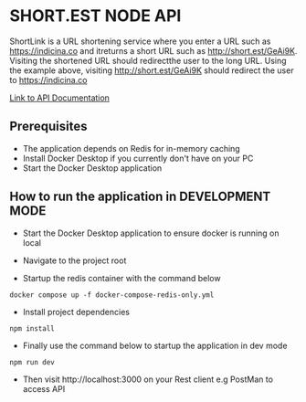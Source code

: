 # SHORT.EST NODE API

ShortLink is a URL shortening service where you enter a URL such as https://indicina.co and itreturns a short URL such as http://short.est/GeAi9K. Visiting the shortened URL should redirectthe user to the long URL. Using the example above, visiting http://short.est/GeAi9K should redirect the user to https://indicina.co

[Link to API Documentation](https://documenter.getpostman.com/view/5574767/2s9YJgSzVX)

## Prerequisites
* The application depends on Redis for in-memory caching
* Install Docker Desktop if you currently don't have on your PC
* Start the Docker Desktop application

## How to run the application in DEVELOPMENT MODE

* Start the Docker Desktop application to ensure docker is running on local

* Navigate to the project root

* Startup the redis container with the command below

```
docker compose up -f docker-compose-redis-only.yml
```

* Install project dependencies

```
npm install
```

* Finally use the command below to startup the application in dev mode

```
npm run dev
```

* Then visit http://localhost:3000 on your Rest client e.g PostMan to access API

